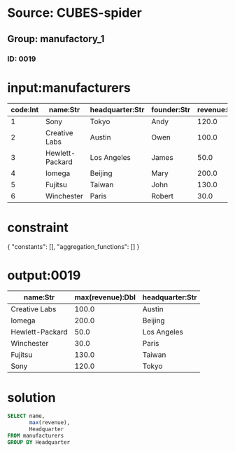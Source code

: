 # Source: CUBES-spider
## Group: manufactory_1
### ID: 0019

# input:manufacturers

| code:Int | name:Str | headquarter:Str | founder:Str | revenue:Dbl |
|---|---|---|---|---|
| 1 | Sony | Tokyo | Andy | 120.0 |
| 2 | Creative Labs | Austin | Owen | 100.0 |
| 3 | Hewlett-Packard | Los Angeles | James | 50.0 |
| 4 | Iomega | Beijing | Mary | 200.0 |
| 5 | Fujitsu | Taiwan | John | 130.0 |
| 6 | Winchester | Paris | Robert | 30.0 |

# constraint

{
  "constants": [],
  "aggregation_functions": []
}

# output:0019

| name:Str | max(revenue):Dbl | headquarter:Str |
|---|---|---|
| Creative Labs | 100.0 | Austin |
| Iomega | 200.0 | Beijing |
| Hewlett-Packard | 50.0 | Los Angeles |
| Winchester | 30.0 | Paris |
| Fujitsu | 130.0 | Taiwan |
| Sony | 120.0 | Tokyo |

# solution

```sql
SELECT name,
       max(revenue),
       Headquarter
FROM manufacturers
GROUP BY Headquarter
```
